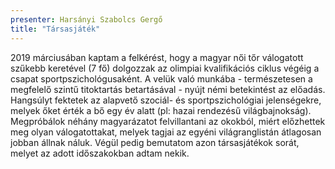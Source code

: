 ```yaml
---
presenter: Harsányi Szabolcs Gergő
title: "Társasjáték"
---
```


2019 márciusában kaptam a felkérést, hogy a magyar női tőr válogatott szűkebb keretével (7 fő) dolgozzak az olimpiai kvalifikációs ciklus végéig a csapat sportpszichológusaként. A velük való munkába - természetesen a megfelelő szintű titoktartás betartásával - nyújt némi betekintést az előadás. Hangsúlyt fektetek az alapvető szociál- és sportpszichológiai jelenségekre, melyek őket érték a bő egy év alatt (pl: hazai rendezésű világbajnokság). Megpróbálok néhány magyarázatot felvillantani az okokból, miért előzhettek meg olyan válogatottakat, melyek tagjai az egyéni világranglistán átlagosan jobban állnak náluk. Végül pedig bemutatom azon társasjátékok sorát, melyet az adott időszakokban adtam nekik.

